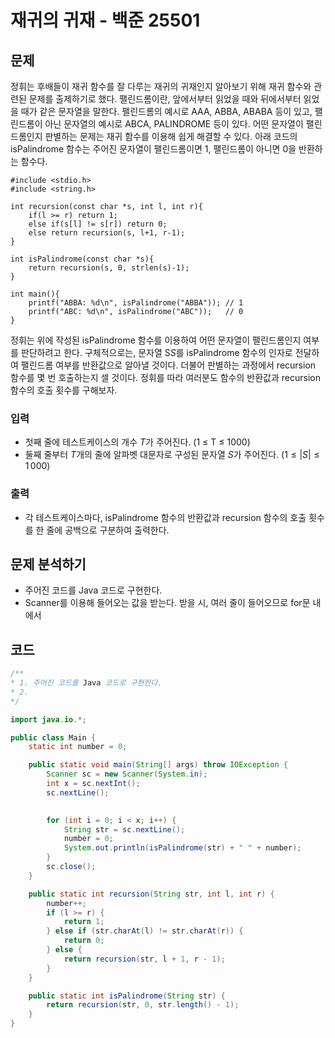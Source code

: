 # 재귀의 귀재 - 백준 25501
## 문제
정휘는 후배들이 재귀 함수를 잘 다루는 재귀의 귀재인지 알아보기 위해 재귀 함수와 관련된 문제를 출제하기로 했다.
팰린드롬이란, 앞에서부터 읽었을 때와 뒤에서부터 읽었을 때가 같은 문자열을 말한다. 팰린드롬의 예시로 AAA, ABBA, ABABA 등이 있고, 팰린드롬이 아닌 문자열의 예시로 ABCA, PALINDROME 등이 있다.
어떤 문자열이 팰린드롬인지 판별하는 문제는 재귀 함수를 이용해 쉽게 해결할 수 있다. 아래 코드의 isPalindrome 함수는 주어진 문자열이 팰린드롬이면 1, 팰린드롬이 아니면 0을 반환하는 함수다.

```
#include <stdio.h>
#include <string.h>

int recursion(const char *s, int l, int r){
    if(l >= r) return 1;
    else if(s[l] != s[r]) return 0;
    else return recursion(s, l+1, r-1);
}

int isPalindrome(const char *s){
    return recursion(s, 0, strlen(s)-1);
}

int main(){
    printf("ABBA: %d\n", isPalindrome("ABBA")); // 1
    printf("ABC: %d\n", isPalindrome("ABC"));   // 0
}
```

정휘는 위에 작성된 isPalindrome 함수를 이용하여 어떤 문자열이 팰린드롬인지 여부를 판단하려고 한다.
구체적으로는, 문자열 S$S$를 isPalindrome 함수의 인자로 전달하여 팰린드롬 여부를 반환값으로 알아낼 것이다. 더불어 판별하는 과정에서 recursion 함수를 몇 번 호출하는지 셀 것이다.
정휘를 따라 여러분도 함수의 반환값과 recursion 함수의 호출 횟수를 구해보자.

### 입력
- 첫째 줄에 테스트케이스의 개수 $T$가 주어진다. (1 ≤ T ≤ 1000)
- 둘째 줄부터 $T$개의 줄에 알파벳 대문자로 구성된 문자열 $S$가 주어진다. ($1 \leq \vert S\vert \leq 1\,000$)
### 출력
- 각 테스트케이스마다, isPalindrome 함수의 반환값과 recursion 함수의 호출 횟수를 한 줄에 공백으로 구분하여 출력한다.

## 문제 분석하기
- 주어진 코드를 Java 코드로 구현한다.
- Scanner를 이용해 들어오는 값을 받는다. 받을 시, 여러 줄이 들어오므로 for문 내에서 

## 코드
```java
/**
* 1. 주어진 코드를 Java 코드로 구현한다.
* 2. 
*/

import java.io.*;

public class Main {
    static int number = 0;

    public static void main(String[] args) throw IOException {
        Scanner sc = new Scanner(System.in);
        int x = sc.nextInt();
        sc.nextLine();

        
        for (int i = 0; i < x; i++) {
			String str = sc.nextLine();
            number = 0;
            System.out.println(isPalindrome(str) + " " + number);
        }
        sc.close();
    }

    public static int recursion(String str, int l, int r) {
        number++;
        if (l >= r) {
            return 1;
        } else if (str.charAt(l) != str.charAt(r)) {
            return 0;
        } else {
            return recursion(str, l + 1, r - 1);
        }
    }

    public static int isPalindrome(String str) {
        return recursion(str, 0, str.length() - 1);
    }
}
```

